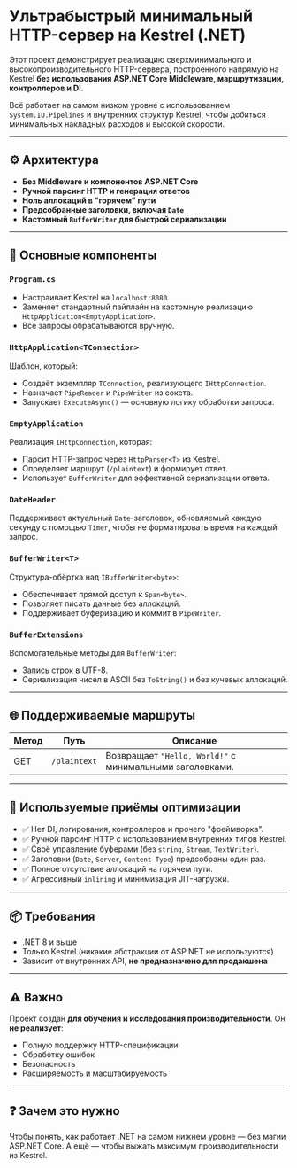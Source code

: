 # Ультрабыстрый минимальный HTTP-сервер на Kestrel (.NET)

Этот проект демонстрирует реализацию сверхминимального и высокопроизводительного HTTP-сервера, построенного напрямую на Kestrel **без использования ASP.NET Core Middleware, маршрутизации, контроллеров и DI**.

Всё работает на самом низком уровне с использованием `System.IO.Pipelines` и внутренних структур Kestrel, чтобы добиться минимальных накладных расходов и высокой скорости.

---

## ⚙️ Архитектура

- **Без Middleware и компонентов ASP.NET Core**
- **Ручной парсинг HTTP и генерация ответов**
- **Ноль аллокаций в "горячем" пути**
- **Предсобранные заголовки, включая `Date`**
- **Кастомный `BufferWriter` для быстрой сериализации**

---

## 🧱 Основные компоненты

### `Program.cs`

- Настраивает Kestrel на `localhost:8080`.
- Заменяет стандартный пайплайн на кастомную реализацию `HttpApplication<EmptyApplication>`.
- Все запросы обрабатываются вручную.

### `HttpApplication<TConnection>`

Шаблон, который:
- Создаёт экземпляр `TConnection`, реализующего `IHttpConnection`.
- Назначает `PipeReader` и `PipeWriter` из сокета.
- Запускает `ExecuteAsync()` — основную логику обработки запроса.

### `EmptyApplication`

Реализация `IHttpConnection`, которая:
- Парсит HTTP-запрос через `HttpParser<T>` из Kestrel.
- Определяет маршрут (`/plaintext`) и формирует ответ.
- Использует `BufferWriter` для эффективной сериализации ответа.

### `DateHeader`

Поддерживает актуальный `Date`-заголовок, обновляемый каждую секунду с помощью `Timer`, чтобы не форматировать время на каждый запрос.

### `BufferWriter<T>`

Структура-обёртка над `IBufferWriter<byte>`:
- Обеспечивает прямой доступ к `Span<byte>`.
- Позволяет писать данные без аллокаций.
- Поддерживает буферизацию и коммит в `PipeWriter`.

### `BufferExtensions`

Вспомогательные методы для `BufferWriter`:
- Запись строк в UTF-8.
- Сериализация чисел в ASCII без `ToString()` и без кучевых аллокаций.

---

## 🌐 Поддерживаемые маршруты

| Метод | Путь        | Описание                                  |
|-------|-------------|--------------------------------------------|
| GET   | `/plaintext`| Возвращает `"Hello, World!"` с минимальными заголовками. |

---

## 🚀 Используемые приёмы оптимизации

- ✅ Нет DI, логирования, контроллеров и прочего "фреймворка".
- ✅ Ручной парсинг HTTP с использованием внутренних типов Kestrel.
- ✅ Своё управление буферами (без `string`, `Stream`, `TextWriter`).
- ✅ Заголовки (`Date`, `Server`, `Content-Type`) предсобраны один раз.
- ✅ Полное отсутствие аллокаций на горячем пути.
- ✅ Агрессивный `inlining` и минимизация JIT-нагрузки.

---

## 📦 Требования

- .NET 8 и выше
- Только Kestrel (никакие абстракции от ASP.NET не используются)
- Зависит от внутренних API, **не предназначено для продакшена**

---

## ⚠️ Важно

Проект создан **для обучения и исследования производительности**. Он **не реализует**:
- Полную поддержку HTTP-спецификации
- Обработку ошибок
- Безопасность
- Расширяемость и масштабируемость

---

## ❓ Зачем это нужно

Чтобы понять, как работает .NET на самом нижнем уровне — без магии ASP.NET Core. А ещё — чтобы выжать максимум производительности из Kestrel.